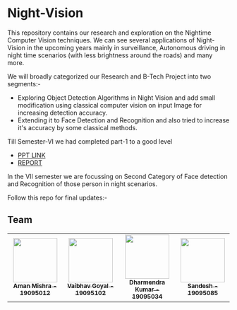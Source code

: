 # Night-Vision

This repository contains our research and exploration on the Nightime Computer Vision techniques. We can see several applications of Night-Vision in the upcoming years mainly in surveillance, Autonomous driving in night time scenarios (with less brightness around the roads) and many more.

We will broadly categorized our Research and B-Tech Project into two segments:-

 - Exploring Object Detection Algorithms in Night Vision and add small modification using classical computer vision on input Image for increasing detection accuracy.
 -  Extending it to Face Detection and Recognition and also tried to increase it's accuracy by some classical methods.

Till Semester-VI we had completed part-1 to a good level
  - [PPT LINK](https://docs.google.com/presentation/d/12UK9EkO_1dVs8B5-fNCc7cl-8FWKsg2vIE2kiuW5Ghg/edit?usp=sharing) 
  - [REPORT](Report_VI_SEM.pdf)

In the VII semester we are focussing on Second Category of Face detection and Recognition of those person in night scenarios. 

Follow this repo for final updates:-

## **Team**

<table>
    <td align="center">
      <a href="https://github.com/Amshra267">
         <img src="https://avatars1.githubusercontent.com/u/60649720?s=460&u=9ea334300de5e3e7586af294904f4f76c24f5424&v=4" width="100px;" alt=""/>
         <br />
         <sub>
            <b>Aman Mishra - 19095012</b>
         </sub>
      </a>
      <br />
   </td>
   <td align="center">
      <a href="https://github.com/vaibhavgoyal-droid">
         <img src="https://avatars.githubusercontent.com/u/60650144?v=4" width="100px;" alt=""/>
         <br />
         <sub>
            <b>Vaibhav Goyal - 19095102</b>
         </sub>
      </a>
      <br />
   </td>
   <td align="center">
      <a href="https://github.com/dharmendrakumar30">
         <img src="https://avatars.githubusercontent.com/u/60649726?v=4" width="100px;" alt=""/>
         <br />
         <sub>
            <b>Dharmendra Kumar - 19095034</b>
         </sub>
      </a>
      <br />
   </td>
   <td align="center">
      <a href="https://github.com/sandesh31122000">
         <img src="https://avatars.githubusercontent.com/u/85968752?v=4" width="100px;" alt=""/>
         <br />
         <sub>
            <b>Sandesh - 19095085</b>
         </sub>
      </a>
      <br />
   </td>
</table>
